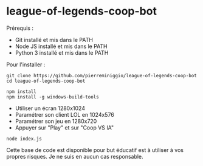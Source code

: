 # league-of-legends-coop-bot

Prérequis :
- Git installé et mis dans le PATH
- Node JS installé et mis dans le PATH
- Python 3 installé et mis dans le PATH

Pour l'installer :
```
git clone https://github.com/pierreminiggio/league-of-legends-coop-bot
cd league-of-legends-coop-bot
```

```
npm install
npm install -g windows-build-tools
```

- Utiliser un écran 1280x1024
- Paramétrer son client LOL en 1024x576
- Paramétrer son jeu en 1280x720
- Appuyer sur "Play" et sur "Coop VS IA"
```
node index.js
```

Cette base de code est disponible pour but éducatif est à utiliser à vos propres risques. Je ne suis en aucun cas responsable.
